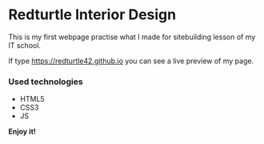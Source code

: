 # Redturtle Interior Design

This is my first webpage practise what I made for sitebuilding lesson of my IT school.

If type https://redturtle42.github.io you can see a live preview of my page.

### Used technologies
* HTML5
* CSS3
* JS

**Enjoy it!**
